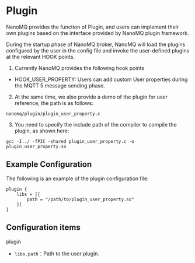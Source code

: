 # Plugin

NanoMQ provides the function of Plugin, and users can implement their own plugins
based on the interface provided by NanoMQ plugin framework.

During the startup phase of NanoMQ broker, NanoMQ will load the plugins configured
by the user in the config file and invoke the user-defined plugins at the relevant
HOOK points.

1. Currently NanoMQ provides the following hook points
- HOOK_USER_PROPERTY: Users can add custom User properties during the MQTT 5 message sending phase.

2. At the same time, we also provide a demo of the plugin for user reference, the path is as follows:
```
nanomq/plugin/plugin_user_property.c
```

3. You need to specify the include path of the compiler to compile the plugin, as shown here:
```
gcc -I../ -fPIC -shared plugin_user_property.c -o plugin_user_property.so
```

## **Example Configuration**
The following is an example of the plugin configuration file:
```hcl
plugin {
	libs = [{
		path = "/path/to/plugin_user_property.so"
	}]
}
```

## **Configuration items**
plugin
- `libs.path`：Path to the user plugin.
